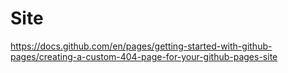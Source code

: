 # Site


https://docs.github.com/en/pages/getting-started-with-github-pages/creating-a-custom-404-page-for-your-github-pages-site

